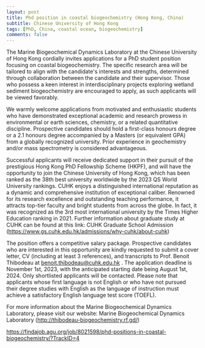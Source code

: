 ```yaml
---
layout: post
title: Phd position in coastal biogeochemistry (Hong Kong, China)
subtitle: Chinese University of Hong Kong
tags: [PhD, China, coastal ocean, biogeochemistry]
comments: false
---
```

The Marine Biogeochemical Dynamics Laboratory at the Chinese University of Hong Kong cordially invites applications for a PhD student position focusing on coastal biogeochemistry. The specific research area will be tailored to align with the candidate's interests and strengths, determined through collaboration between the candidate and their supervisor. Those who possess a keen interest in interdisciplinary projects exploring wetland sediment biogeochemistry are encouraged to apply, as such applicants will be viewed favorably.

We warmly welcome applications from motivated and enthusiastic students who have demonstrated exceptional academic and research prowess in environmental or earth sciences, chemistry, or a related quantitative discipline. Prospective candidates should hold a first-class honours degree or a 2.1 honours degree accompanied by a Masters (or equivalent GPA) from a globally recognized university. Prior experience in geochemistry and/or mass spectrometry is considered advantageous.

Successful applicants will receive dedicated support in their pursuit of the prestigious Hong Kong PhD Fellowship Scheme (HKPF), and will have the opportunity to join the Chinese University of Hong Kong, which has been ranked as the 38th best university worldwide by the 2023 QS World University rankings. CUHK enjoys a distinguished international reputation as a dynamic and comprehensive institution of exceptional caliber. Renowned for its research excellence and outstanding teaching performance, it attracts top-tier faculty and bright students from across the globe. In fact, it was recognized as the 3rd most international university by the Times Higher Education ranking in 2021. Further information about graduate study at CUHK can be found at this link: CUHK Graduate School Admission (https://www.gs.cuhk.edu.hk/admissions/why-cuhk/about-cuhk)

The position offers a competitive salary package. Prospective candidates who are interested in this  opportunity are kindly requested to submit a cover letter, CV (including at least 3 references), and transcripts to Prof. Benoit Thibodeau at benoit.thibodeau@cuhk.edu.hk . The application deadline is November 1st, 2023, with the anticipated starting date being August 1st, 2024. Only shortlisted applicants will be contacted. Please note that applicants whose first language is not English or who have not pursued their degree studies with English as the language of instruction must achieve a satisfactory English language test score (TOEFL).

For more information about the Marine Biogeochemical Dynamics Laboratory, please visit our website: Marine Biogeochemical Dynamics Laboratory (http://thibodeau-biogeochemistry.rf.gd/)

https://findajob.agu.org/job/8021598/phd-positions-in-coastal-biogeochemistry/?TrackID=4
